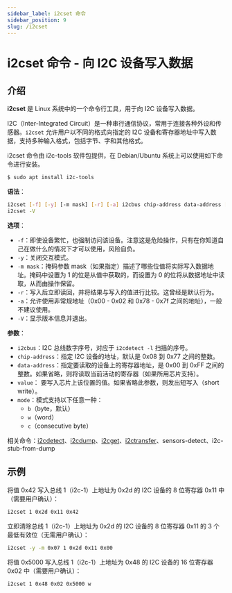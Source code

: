 ```yaml
---
sidebar_label: i2cset 命令
sidebar_position: 9
slug: /i2cset
---
```


# i2cset 命令 - 向 I2C 设备写入数据



## 介绍

**i2cset** 是 Linux 系统中的一个命令行工具，用于向 I2C 设备写入数据。

I2C（Inter-Integrated Circuit）是一种串行通信协议，常用于连接各种外设和传感器。`i2cset` 允许用户以不同的格式向指定的 I2C 设备和寄存器地址中写入数据，支持多种输入格式，包括字节、字和其他格式。

i2cset 命令由 i2c-tools 软件包提供，在 Debian/Ubuntu 系统上可以使用如下命令进行安装。

```bash
$ sudo apt install i2c-tools
```

**语法**：

```bash
i2cset [-f] [-y] [-m mask] [-r] [-a] i2cbus chip-address data-address [value] ...  [mode]
i2cset -V
```

**选项**：

- `-f`：即使设备繁忙，也强制访问该设备。注意这是危险操作，只有在你知道自己在做什么的情况下才可以使用，风险自负。
- `-y`：关闭交互模式。
- `-m mask`：掩码参数 mask（如果指定）描述了哪些位值将实际写入数据地址。掩码中设置为 1 的位是从值中获取的，而设置为 0 的位将从数据地址中读取，从而由操作保留。
- `-r`：写入后立即读回，并将结果与写入的值进行比较。这曾经是默认行为。
- `-a`：允许使用非常规地址（0x00 - 0x02 和 0x78 - 0x7f 之间的地址），一般不建议使用。
- `-V`：显示版本信息并退出。

**参数**：

- `i2cbus`：I2C 总线数字序号，对应于 `i2cdetect -l` 扫描的序号。
- `chip-address`：指定 I2C 设备的地址，默认是 0x08 到 0x77 之间的整数。
- `data-address`：指定要读取的设备上的寄存器地址，是 0x00 到 0xFF 之间的整数。如果省略，则将读取当前活动的寄存器（如果所用芯片支持）。
- `value`： 要写入芯片上该位置的值。如果省略此参数，则发出短写入（short write）。
- `mode`：模式支持以下任意一种：
  - `b`（byte，默认）
  - `w`（word）
  - `c`（consecutive byte）

相关命令：[i2cdetect](/linux-command/i2cdetect)、[i2cdump](/linux-command/i2cdump)、[i2cget](/linux-command/i2cget)、[i2ctransfer](/linux-command/i2ctransfer)、sensors-detect、i2c-stub-from-dump



## 示例

将值 0x42 写入总线 1（i2c-1）上地址为 0x2d 的 I2C 设备的 8 位寄存器 0x11 中（需要用户确认）：

```bash
i2cset 1 0x2d 0x11 0x42
```

立即清除总线 1（i2c-1）上地址为 0x2d 的 I2C 设备的 8 位寄存器 0x11 的 3 个最低有效位（无需用户确认）：

```bash
i2cset -y -m 0x07 1 0x2d 0x11 0x00
```

将值 0x5000 写入总线 1（i2c-1）上地址为 0x48 的 I2C 设备的 16 位寄存器 0x02 中（需要用户确认）：

```bash
i2cset 1 0x48 0x02 0x5000 w
```

